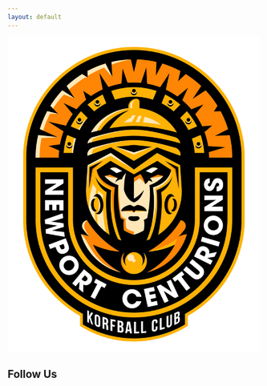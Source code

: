 ```yaml
---
layout: default
---
```


<img src="images/newport-centurions-korfball-club.webp" alt="Newport Centurions Korfball Club" class="logo">

<h2 class="follow-header">Follow Us</h2>

<div class="social-links">
    <a href="https://facebook.com/NewportCenturionsKorfball" target="_blank">
        <i class="fab fa-facebook"></i>
    </a>
    <a href="https://twitter.com/NewportKorfball" target="_blank">
        <i class="fab fa-twitter"></i>
    </a>
    <a href="https://instagram.com/newportcenturionskorfball" target="_blank">
        <i class="fab fa-instagram"></i>
    </a>
</div>

<link rel="stylesheet" id="fontawesome" href="https://cdnjs.cloudflare.com/ajax/libs/font-awesome/6.6.0/css/all.min.css" integrity="sha512-Kc323vGBEqzTmouAECnVceyQqyqdsSiqLQISBL29aUW4U/M7pSPA/gEUZQqv1cwx4OnYxTxve5UMg5GT6L4JJg==" crossorigin="anonymous" referrerpolicy="no-referrer" />
<script src="https://cdnjs.cloudflare.com/ajax/libs/font-awesome/6.7.2/js/all.min.js" integrity="sha512-b+nQTCdtTBIRIbraqNEwsjB6UvL3UEMkXnhzd8awtCYh0Kcsjl9uEgwVFVbhoj3uu1DO1ZMacNvLoyJJiNfcvg==" crossorigin="anonymous" referrerpolicy="no-referrer"></script>